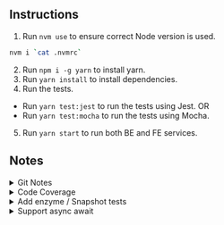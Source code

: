 ## Instructions

1. Run `nvm use` to ensure correct Node version is used.

```bash
nvm i `cat .nvmrc`
```

2. Run `npm i -g yarn` to install yarn.
3. Run `yarn install` to install dependencies.
4. Run the tests.

-   Run `yarn test:jest` to run the tests using Jest.
    OR
-   Run `yarn test:mocha` to run the tests using Mocha.

5. Run `yarn start` to run both BE and FE services.

## Notes

<details><summary>Git Notes</summary>

-   [Generate a token to git push via https when account uses 2FA](https://github.com/settings/tokens)
-   [Make "git push" work with 2FA](https://github.com/github/hub/issues/822)
-   Initial commit to new repository.

```bash
git add --all
git commit -a -m 'Initial commit'
git branch
git remote set-url origin https://github.com/shawfire/gdp-onsite-assessment.git
git push
git checkout master
git checkout -b integration
git push --set-upstream origin integration
```

</details>

<details><summary>Code Coverage</summary>

-   Add the following lines to scripts in package.json:

```json
{
    "scripts": {
        "test:coverage": "concurrently \"jest --coverage --collectCoverageFrom=src/**/*.{js,jsx}\" \"open coverage/lcov-report/index.html\"",
        "coverage:open": "open ../coverage/lcov-report/index.html"
    }
}
```

</details>

<details><summary>Add enzyme / Snapshot tests</summary>

-   Install enzyme

```bash
yarn add --dev enzyme enzyme-adapter-react-16 react-test-renderer
```

-   Enzyme setup: src/setupTests.js

```js
import Enzyme from 'enzyme';
import EnzymeAdapter from 'enzyme-adapter-react-16';

Enzyme.configure({ adapter: new EnzymeAdapter() });
```

</details>

<details><summary>Support async await</summary>

- add the following to index.html to support async / await

```html
        <script src="https://cdn.jsdelivr.net/npm/babel-polyfill/dist/polyfill.min.js"></script>
``` 

</details>

